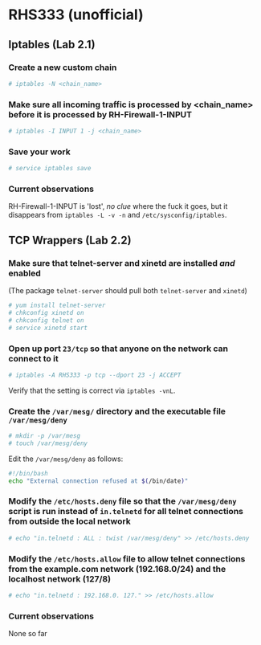 # RHS333 (unofficial)  

## Iptables (Lab 2.1)   
### Create a new custom chain  
```bash
# iptables -N <chain_name>  
```  
  
### Make sure all incoming traffic is processed by <chain_name> before it is processed by RH-Firewall-1-INPUT  
```bash
# iptables -I INPUT 1 -j <chain_name>  
```  
  
### Save your work  
```bash
# service iptables save
```  
  
### Current observations  
RH-Firewall-1-INPUT is 'lost', _no clue_ where the fuck it goes, but it disappears from ```iptables -L -v -n``` and ```/etc/sysconfig/iptables```.  
  

## TCP Wrappers (Lab 2.2)  
### Make sure that telnet-server and xinetd are installed _and_ enabled  
(The package ```telnet-server``` should pull both ```telnet-server``` and ```xinetd```)  
```bash
# yum install telnet-server
# chkconfig xinetd on
# chkconfig telnet on
# service xinetd start
```  

### Open up port ```23/tcp``` so that anyone on the network can connect to it  
```bash
# iptables -A RHS333 -p tcp --dport 23 -j ACCEPT
```  
Verify that the setting is correct via ```iptables -vnL```.  

### Create the ```/var/mesg/``` directory and the executable file ```/var/mesg/deny```  
```bash
# mkdir -p /var/mesg
# touch /var/mesg/deny
```  

Edit the ```/var/mesg/deny``` as follows:  
```bash
#!/bin/bash
echo "External connection refused at $(/bin/date)"
```  

### Modify the ```/etc/hosts.deny``` file so that the ```/var/mesg/deny``` script is run instead of ```in.telnetd``` for all telnet connections from outside the local network  
```bash
# echo "in.telnetd : ALL : twist /var/mesg/deny" >> /etc/hosts.deny
```  

### Modify the ```/etc/hosts.allow``` file to allow telnet connections from the example.com network (192.168.0/24) and the localhost network (127/8)  
```bash
# echo "in.telnetd : 192.168.0. 127." >> /etc/hosts.allow
```  

### Current observations  
None so far  


